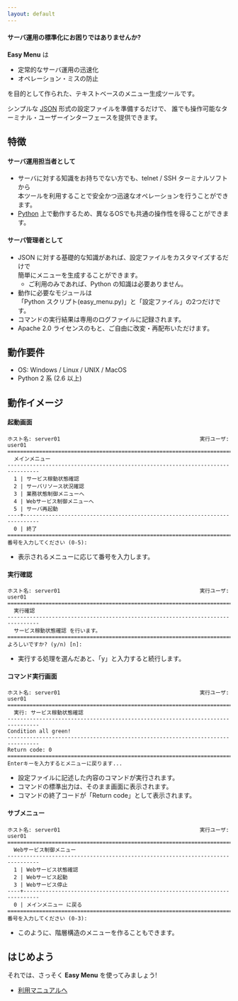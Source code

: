 ```yaml
---
layout: default
---
```


#### サーバ運用の標準化にお困りではありませんか?

**Easy Menu** は

  * 定常的なサーバ運用の迅速化
  * オペレーション・ミスの防止
  
を目的として作られた、テキストベースのメニュー生成ツールです。

シンプルな [JSON](http://ja.wikipedia.org/wiki/JavaScript_Object_Notation) 形式の設定ファイルを準備するだけで、
誰でも操作可能なターミナル・ユーザーインターフェースを提供できます。

特徴
----
#### サーバ運用担当者として
  * サーバに対する知識をお持ちでない方でも、telnet / SSH ターミナルソフトから  
    本ツールを利用することで安全かつ迅速なオペレーションを行うことができます。
  * [Python](http://www.python.org/) 上で動作するため、異なるOSでも共通の操作性を得ることができます。

#### サーバ管理者として
  * JSON に対する基礎的な知識があれば、設定ファイルをカスタマイズするだけで  
    簡単にメニューを生成することができます。
    * ご利用のみであれば、Python の知識は必要ありません。
  * 動作に必要なモジュールは  
    「Python スクリプト(easy_menu.py)」と「設定ファイル」の2つだけです。
  * コマンドの実行結果は専用のログファイルに記録されます。
  * Apache 2.0 ライセンスのもと、ご自由に改変・再配布いただけます。

動作要件
--------
* OS: Windows / Linux / UNIX / MacOS
* Python 2 系 (2.6 以上)

動作イメージ
------------
#### 起動画面

    ホスト名: server01                                            実行ユーザ: user01
    ================================================================================
      メインメニュー
    --------------------------------------------------------------------------------
      1 | サービス稼動状態確認
      2 | サーバリソース状況確認
      3 | 業務状態制御メニューへ
      4 | Webサービス制御メニューへ
      5 | サーバ再起動
    ----+---------------------------------------------------------------------------
      0 | 終了
    ================================================================================
    番号を入力してください (0-5):

  * 表示されるメニューに応じて番号を入力します。

#### 実行確認

    ホスト名: server01                                            実行ユーザ: user01
    ================================================================================
      実行確認
    --------------------------------------------------------------------------------
      サービス稼動状態確認 を行います。
    ================================================================================
    よろしいですか? (y/n) [n]:

  * 実行する処理を選んだあと、「y」と入力すると続行します。

#### コマンド実行画面

    ホスト名: server01                                            実行ユーザ: user01
    ================================================================================
      実行: サービス稼動状態確認
    --------------------------------------------------------------------------------
    Condition all green!
    --------------------------------------------------------------------------------
    Return code: 0
    ================================================================================
    Enterキーを入力するとメニューに戻ります...

  * 設定ファイルに記述した内容のコマンドが実行されます。
  * コマンドの標準出力は、そのまま画面に表示されます。
  * コマンドの終了コードが「Return code」として表示されます。

#### サブメニュー

    ホスト名: server01                                            実行ユーザ: user01
    ================================================================================
      Webサービス制御メニュー
    --------------------------------------------------------------------------------
      1 | Webサービス状態確認
      2 | Webサービス起動
      3 | Webサービス停止
    ----+---------------------------------------------------------------------------
      0 | メインメニュー に戻る
    ================================================================================
    番号を入力してください (0-3):

  * このように、階層構造のメニューを作ることもできます。

はじめよう
----------
それでは、さっそく **Easy Menu** を使ってみましょう!

* [利用マニュアルへ](manual.html)

